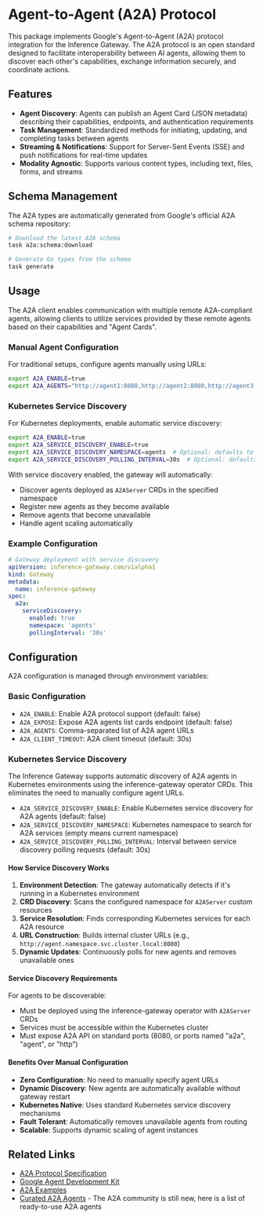 # Agent-to-Agent (A2A) Protocol

This package implements Google's Agent-to-Agent (A2A) protocol integration for the Inference Gateway. The A2A protocol is an open standard designed to facilitate interoperability between AI agents, allowing them to discover each other's capabilities, exchange information securely, and coordinate actions.

## Features

- **Agent Discovery**: Agents can publish an Agent Card (JSON metadata) describing their capabilities, endpoints, and authentication requirements
- **Task Management**: Standardized methods for initiating, updating, and completing tasks between agents
- **Streaming & Notifications**: Support for Server-Sent Events (SSE) and push notifications for real-time updates
- **Modality Agnostic**: Supports various content types, including text, files, forms, and streams

## Schema Management

The A2A types are automatically generated from Google's official A2A schema repository:

```bash
# Download the latest A2A schema
task a2a:schema:download

# Generate Go types from the schema
task generate
```

## Usage

The A2A client enables communication with multiple remote A2A-compliant agents, allowing clients to utilize services provided by these remote agents based on their capabilities and "Agent Cards".

### Manual Agent Configuration

For traditional setups, configure agents manually using URLs:

```bash
export A2A_ENABLE=true
export A2A_AGENTS="http://agent1:8080,http://agent2:8080,http://agent3:8080"
```

### Kubernetes Service Discovery

For Kubernetes deployments, enable automatic service discovery:

```bash
export A2A_ENABLE=true
export A2A_SERVICE_DISCOVERY_ENABLE=true
export A2A_SERVICE_DISCOVERY_NAMESPACE=agents  # Optional: defaults to current namespace
export A2A_SERVICE_DISCOVERY_POLLING_INTERVAL=30s  # Optional: defaults to 30s
```

With service discovery enabled, the gateway will automatically:

- Discover agents deployed as `A2AServer` CRDs in the specified namespace
- Register new agents as they become available
- Remove agents that become unavailable
- Handle agent scaling automatically

### Example Configuration

```yaml
# Gateway deployment with service discovery
apiVersion: inference-gateway.com/v1alpha1
kind: Gateway
metadata:
  name: inference-gateway
spec:
  a2a:
    serviceDiscovery:
      enabled: true
      namespace: 'agents'
      pollingInterval: '30s'
```

## Configuration

A2A configuration is managed through environment variables:

### Basic Configuration

- `A2A_ENABLE`: Enable A2A protocol support (default: false)
- `A2A_EXPOSE`: Expose A2A agents list cards endpoint (default: false)
- `A2A_AGENTS`: Comma-separated list of A2A agent URLs
- `A2A_CLIENT_TIMEOUT`: A2A client timeout (default: 30s)

### Kubernetes Service Discovery

The Inference Gateway supports automatic discovery of A2A agents in Kubernetes environments using the inference-gateway operator CRDs. This eliminates the need to manually configure agent URLs.

- `A2A_SERVICE_DISCOVERY_ENABLE`: Enable Kubernetes service discovery for A2A agents (default: false)
- `A2A_SERVICE_DISCOVERY_NAMESPACE`: Kubernetes namespace to search for A2A services (empty means current namespace)
- `A2A_SERVICE_DISCOVERY_POLLING_INTERVAL`: Interval between service discovery polling requests (default: 30s)

#### How Service Discovery Works

1. **Environment Detection**: The gateway automatically detects if it's running in a Kubernetes environment
2. **CRD Discovery**: Scans the configured namespace for `A2AServer` custom resources
3. **Service Resolution**: Finds corresponding Kubernetes services for each A2A resource
4. **URL Construction**: Builds internal cluster URLs (e.g., `http://agent.namespace.svc.cluster.local:8080`)
5. **Dynamic Updates**: Continuously polls for new agents and removes unavailable ones

#### Service Discovery Requirements

For agents to be discoverable:

- Must be deployed using the inference-gateway operator with `A2AServer` CRDs
- Services must be accessible within the Kubernetes cluster
- Must expose A2A API on standard ports (8080, or ports named "a2a", "agent", or "http")

#### Benefits Over Manual Configuration

- **Zero Configuration**: No need to manually specify agent URLs
- **Dynamic Discovery**: New agents are automatically available without gateway restart
- **Kubernetes Native**: Uses standard Kubernetes service discovery mechanisms
- **Fault Tolerant**: Automatically removes unavailable agents from routing
- **Scalable**: Supports dynamic scaling of agent instances

## Related Links

- [A2A Protocol Specification](https://github.com/google/a2a/blob/main/docs/specification.md)
- [Google Agent Development Kit](https://github.com/google/adk-docs)
- [A2A Examples](https://github.com/google/a2a/tree/main/examples)
- [Curated A2A Agents](https://github.com/inference-gateway/awesome-a2a) - The A2A community is still new, here is a list of ready-to-use A2A agents
